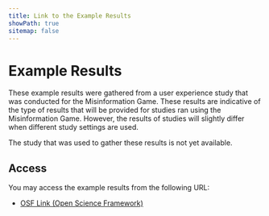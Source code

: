 ```yaml
---
title: Link to the Example Results
showPath: true
sitemap: false
---
```


# Example Results

These example results were gathered from a user experience study that was conducted
for the Misinformation Game. These results are indicative of the type of results
that will be provided for studies ran using the Misinformation Game. However,
the results of studies will slightly differ when different study settings are used.

The study that was used to gather these results is not yet available.

## Access

You may access the example results from the following URL:

- [OSF Link (Open Science Framework)](https://osf.io/uqb7c)

